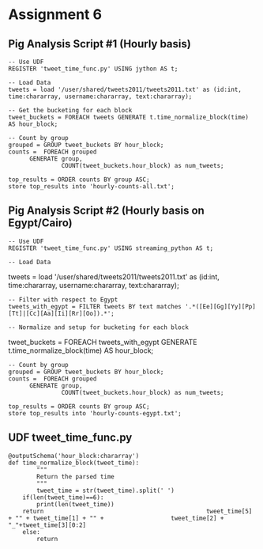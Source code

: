 Assignment 6
=========


Pig Analysis Script #1 (Hourly basis)
-------------------

    -- Use UDF
    REGISTER 'tweet_time_func.py' USING jython AS t;

    -- Load Data
    tweets = load '/user/shared/tweets2011/tweets2011.txt' as (id:int, time:chararray, username:chararray, text:chararray);

    -- Get the bucketing for each block
    tweet_buckets = FOREACH tweets GENERATE t.time_normalize_block(time) AS hour_block;

    -- Count by group
    grouped = GROUP tweet_buckets BY hour_block;
    counts =  FOREACH grouped 
          GENERATE group,
                   COUNT(tweet_buckets.hour_block) as num_tweets;

    top_results = ORDER counts BY group ASC;
    store top_results into 'hourly-counts-all.txt';

Pig Analysis Script #2 (Hourly basis on Egypt/Cairo)
-------------------

    -- Use UDF
    REGISTER 'tweet_time_func.py' USING streaming_python AS t;

    -- Load Data
tweets = load '/user/shared/tweets2011/tweets2011.txt' as (id:int, time:chararray, username:chararray, text:chararray);

    -- Filter with respect to Egypt
    tweets_with_egypt = FILTER tweets BY text matches '.*([Ee][Gg][Yy][Pp][Tt]|[Cc][Aa][Ii][Rr][Oo]).*';

    -- Normalize and setup for bucketing for each block
tweet_buckets = FOREACH tweets_with_egypt GENERATE t.time_normalize_block(time) AS hour_block;

    -- Count by group
    grouped = GROUP tweet_buckets BY hour_block;
    counts =  FOREACH grouped 
          GENERATE group,
                   COUNT(tweet_buckets.hour_block) as num_tweets;

    top_results = ORDER counts BY group ASC;
    store top_results into 'hourly-counts-egypt.txt';

    
UDF tweet_time_func.py
---------------------
	@outputSchema('hour_block:chararray')
	def time_normalize_block(tweet_time):
    		"""
	    	Return the parsed time
    		"""
    		tweet_time = str(tweet_time).split(' ')        
		if(len(tweet_time)==6):
			print(len(tweet_time))       
		return 												tweet_time[5] + "" + tweet_time[1] + "" + 					tweet_time[2] + "_"+tweet_time[3][0:2]
		else:
	        return
    
